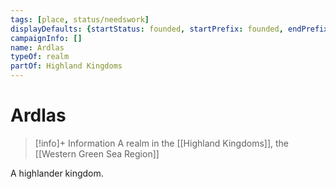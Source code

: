 ```yaml
---
tags: [place, status/needswork]
displayDefaults: {startStatus: founded, startPrefix: founded, endPrefix: destroyed, endStatus: destroyed}
campaignInfo: []
name: Ardlas
typeOf: realm
partOf: Highland Kingdoms
---
```

# Ardlas
>[!info]+ Information
> A realm in the [[Highland Kingdoms]], the [[Western Green Sea Region]]

A highlander kingdom.




